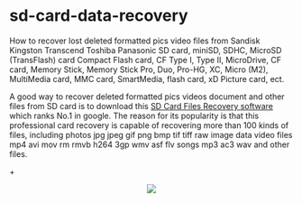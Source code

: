 # sd-card-data-recovery
How to recover lost deleted formatted pics video files from Sandisk Kingston Transcend Toshiba Panasonic SD card, miniSD, SDHC, MicroSD (TransFlash) card Compact Flash card, CF Type I, Type II, MicroDrive, CF card, Memory Stick, Memory Stick Pro, Duo, Pro-HG, XC, Micro (M2), MultiMedia card, MMC card, SmartMedia, flash card, xD Picture card, ect.

A good way to recover deleted formatted pics videos document and other files from SD card is to download this <a href="http://www.asoftech.com/articles/sd-card-recovery.html">SD Card Files Recovery software</a> which ranks No.1 in google. The reason for its popularity is that this professional card recovery is capable of recovering more than 100 kinds of files, including photos jpg jpeg gif png bmp tif tiff raw image data video files mp4 avi mov rm rmvb h264 3gp wmv asf flv songs mp3 ac3 wav and other files.

+<center><a href="http://www.asoftech.com/trial/adr.exe"><img src="http://www4.pictures.zimbio.com/mp/YZsAcXzt_23l.jpg" /></a><br /></center>

